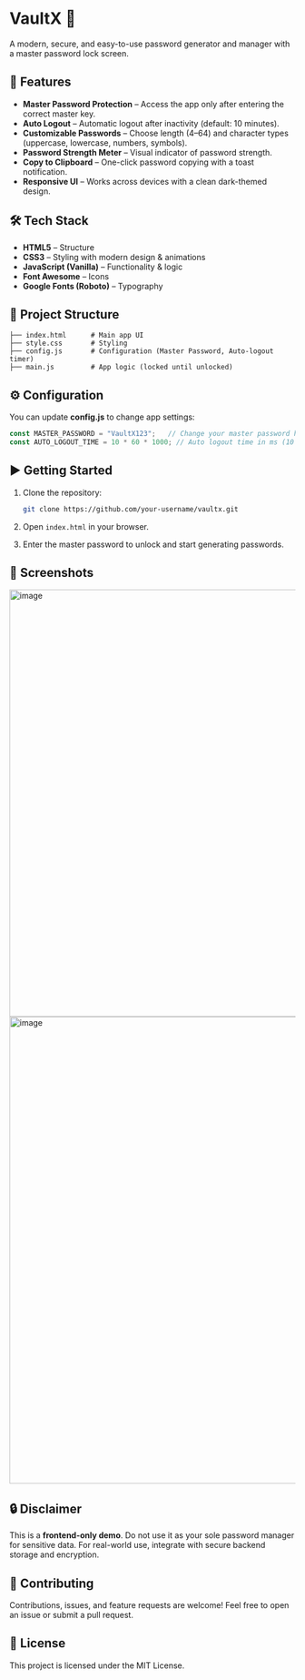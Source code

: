 # VaultX 🔐

A modern, secure, and easy-to-use password generator and manager with a master password lock screen.

## 🚀 Features

* **Master Password Protection** – Access the app only after entering the correct master key.
* **Auto Logout** – Automatic logout after inactivity (default: 10 minutes).
* **Customizable Passwords** – Choose length (4–64) and character types (uppercase, lowercase, numbers, symbols).
* **Password Strength Meter** – Visual indicator of password strength.
* **Copy to Clipboard** – One-click password copying with a toast notification.
* **Responsive UI** – Works across devices with a clean dark-themed design.

## 🛠️ Tech Stack

* **HTML5** – Structure
* **CSS3** – Styling with modern design & animations
* **JavaScript (Vanilla)** – Functionality & logic
* **Font Awesome** – Icons
* **Google Fonts (Roboto)** – Typography

## 📂 Project Structure

```
├── index.html      # Main app UI
├── style.css       # Styling
├── config.js       # Configuration (Master Password, Auto-logout timer)
├── main.js         # App logic (locked until unlocked)
```

## ⚙️ Configuration

You can update **config.js** to change app settings:

```js
const MASTER_PASSWORD = "VaultX123";   // Change your master password here
const AUTO_LOGOUT_TIME = 10 * 60 * 1000; // Auto logout time in ms (10 min default)
```

## ▶️ Getting Started

1. Clone the repository:

   ```bash
   git clone https://github.com/your-username/vaultx.git
   ```
2. Open `index.html` in your browser.
3. Enter the master password to unlock and start generating passwords.

## 📸 Screenshots

<img width="1170" height="751" alt="image" src="https://github.com/user-attachments/assets/e66529f9-7711-435e-849f-33be0cc633c1" />

<img width="976" height="821" alt="image" src="https://github.com/user-attachments/assets/94b6fb97-4255-4b19-bf32-0ab8895048cc" />



## 🔒 Disclaimer

This is a **frontend-only demo**. Do not use it as your sole password manager for sensitive data. For real-world use, integrate with secure backend storage and encryption.

## 🤝 Contributing

Contributions, issues, and feature requests are welcome!
Feel free to open an issue or submit a pull request.

## 📜 License

This project is licensed under the MIT License.
